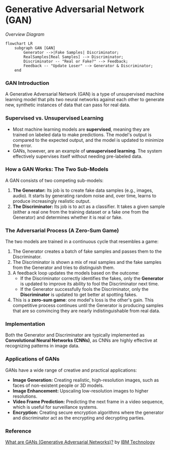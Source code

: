 # Generative Adversarial Network (GAN)

_Overview Diagram_

```mermaid
flowchart LR
    subgraph GAN [GAN]
        Generator -->|Fake Samples| Discriminator;
        RealSamples[Real Samples] --> Discriminator;
        Discriminator -- "Real or Fake?" --> Feedback;
        Feedback -- "Update Loser" --> Generator & Discriminator;
    end
```

### GAN Introduction

A Generative Adversarial Network (GAN) is a type of unsupervised machine learning model that pits two neural networks against each other to generate new, synthetic instances of data that can pass for real data.

### Supervised vs. Unsupervised Learning

- Most machine learning models are **supervised**, meaning they are trained on labeled data to make predictions. The model's output is compared to the expected output, and the model is updated to minimize the error.
- GANs, however, are an example of **unsupervised learning**. The system effectively supervises itself without needing pre-labeled data.

### How a GAN Works: The Two Sub-Models

A GAN consists of two competing sub-models:

1.  **The Generator:** Its job is to create fake data samples (e.g., images, audio). It starts by generating random noise and, over time, learns to produce increasingly realistic output.
2.  **The Discriminator:** Its job is to act as a classifier. It takes a given sample (either a real one from the training dataset or a fake one from the Generator) and determines whether it is real or fake.

### The Adversarial Process (A Zero-Sum Game)

The two models are trained in a continuous cycle that resembles a game:

1.  The Generator creates a batch of fake samples and passes them to the Discriminator.
2.  The Discriminator is shown a mix of real samples and the fake samples from the Generator and tries to distinguish them.
3.  A feedback loop updates the models based on the outcome:
    - If the Discriminator correctly identifies the fakes, only the **Generator** is updated to improve its ability to fool the Discriminator next time.
    - If the Generator successfully fools the Discriminator, only the **Discriminator** is updated to get better at spotting fakes.
4.  This is a **zero-sum game**: one model's loss is the other's gain. This competitive process continues until the Generator is producing samples that are so convincing they are nearly indistinguishable from real data.

### Implementation

Both the Generator and Discriminator are typically implemented as **Convolutional Neural Networks (CNNs)**, as CNNs are highly effective at recognizing patterns in image data.

### Applications of GANs

GANs have a wide range of creative and practical applications:

- **Image Generation:** Creating realistic, high-resolution images, such as faces of non-existent people or 3D models.
- **Image Enhancement:** Upscaling low-resolution images to higher resolutions.
- **Video Frame Prediction:** Predicting the next frame in a video sequence, which is useful for surveillance systems.
- **Encryption:** Creating secure encryption algorithms where the generator and discriminator act as the encrypting and decrypting parties.

### Reference

[What are GANs (Generative Adversarial Networks)?](https://www.youtube.com/watch?v=TpMIssRdhco) by [IBM Technology](https://www.youtube.com/@IBMTechnology)
